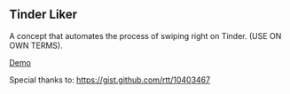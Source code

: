 ## Tinder Liker
A concept that automates the process of swiping right on Tinder. (USE ON OWN TERMS).

[Demo](http://i.imgur.com/9WgB5sm.gif "Demo of Tinder Liker")


Special thanks to:
https://gist.github.com/rtt/10403467
